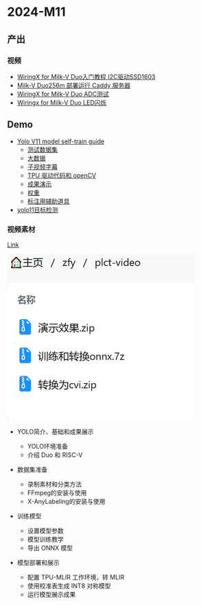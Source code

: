 # 2024-M11

## 产出

### 视频

- [WiringX for Milk-V Duo入门教程 I2C驱动SSD1603](https://www.bilibili.com/video/BV1i1U3YQE3Z)
- [Milk-V Duo256m 部署运行 Caddy 服务器](https://www.bilibili.com/video/BV1poBzYQEoC)
- [WiringX for Milk-V Duo ADC测试](https://www.bilibili.com/video/BV1u2zwYZEAc)
- [Wiringx for Milk-V Duo LED闪烁](https://www.bilibili.com/video/BV1dQzvYaE6G)

## Demo

- [Yolo V11 model self-train guide](https://github.com/Arielfoever/milkv-duo-yolo11)
  - [测试数据集](https://github.com/Arielfoever/milkv-duo-yolo11/tree/master/data)
  - [大数据](https://disk.ariels.xyz/ai)
  - [子视频字幕](https://github.com/Arielfoever/milkv-duo-yolo11/tree/master/docs)
  - [TPU 驱动代码和 openCV](https://github.com/Arielfoever/milkv-duo-yolo11/blob/master/duocode/v11.cpp)
  - [成果演示](https://github.com/Arielfoever/milkv-duo-yolo11/tree/master/result)
  - [权重](https://github.com/Arielfoever/milkv-duo-yolo11/blob/master/train/best.pt)
  - [标注用辅助道具](https://github.com/Arielfoever/milkv-duo-yolo11/tree/master/x-label)
- [yolo11目标检测](https://milkv.io/zh/docs/duo/application-development/tdl-sdk/tdl-sdk-yolo11)

### 视频素材

[Link](https://disk.ariels.xyz/zfy/plct-video)

![Link](img/zfy.png)

- YOLO简介、基础和成果展示
  - YOLO环境准备
  - 介绍 Duo 和 RISC-V

- 数据集准备
  - 录制素材和分类方法
  - FFmpeg的安装与使用
  - X-AnyLabeling的安装与使用

- 训练模型
  - 设置模型参数
  - 模型训练教学
  - 导出 ONNX 模型

- 模型部署和展示
  - 配置 TPU-MLIR 工作环境，转 MLIR
  - 使用校准表生成 INT8 对称模型
  - 运行模型展示成果
